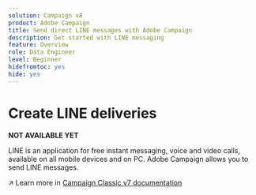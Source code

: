 ```yaml
---
solution: Campaign v8
product: Adobe Campaign
title: Send direct LINE messages with Adobe Campaign
description: Get started with LINE messaging
feature: Overview
role: Data Engineer
level: Beginner
hidefromtoc: yes
hide: yes
---
```

# Create LINE deliveries


**NOT AVAILABLE YET**


LINE is an application for free instant messaging, voice and video calls, available on all mobile devices and on PC. Adobe Campaign allows you to send LINE messages.

:arrow_upper_right: Learn more in [Campaign Classic v7 documentation](https://experienceleague.adobe.com/docs/campaign-classic/using/sending-messages/line-channel.html)

